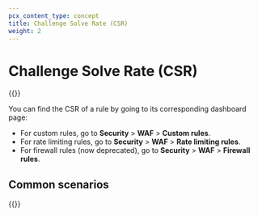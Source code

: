 ```yaml
---
pcx_content_type: concept
title: Challenge Solve Rate (CSR)
weight: 2
---
```


# Challenge Solve Rate (CSR)

{{<render file="_challenge-solve-rate.md">}}

You can find the CSR of a rule by going to its corresponding dashboard page:

* For custom rules, go to **Security** > **WAF** > **Custom rules**.
* For rate limiting rules, go to **Security** > **WAF** > **Rate limiting rules**.
* For firewall rules (now deprecated), go to **Security** > **WAF** > **Firewall rules**.

## Common scenarios

{{<render file="_challenge-solve-recommendations.md">}}
